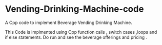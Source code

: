 # Vending-Drinking-Machine-code
A Cpp code to implement Beverage Vending Drinking Machine.

This Code is implmented using Cpp function calls , switch cases ,loops and if else statements.
Do run and see the beverage offerings and pricing .
